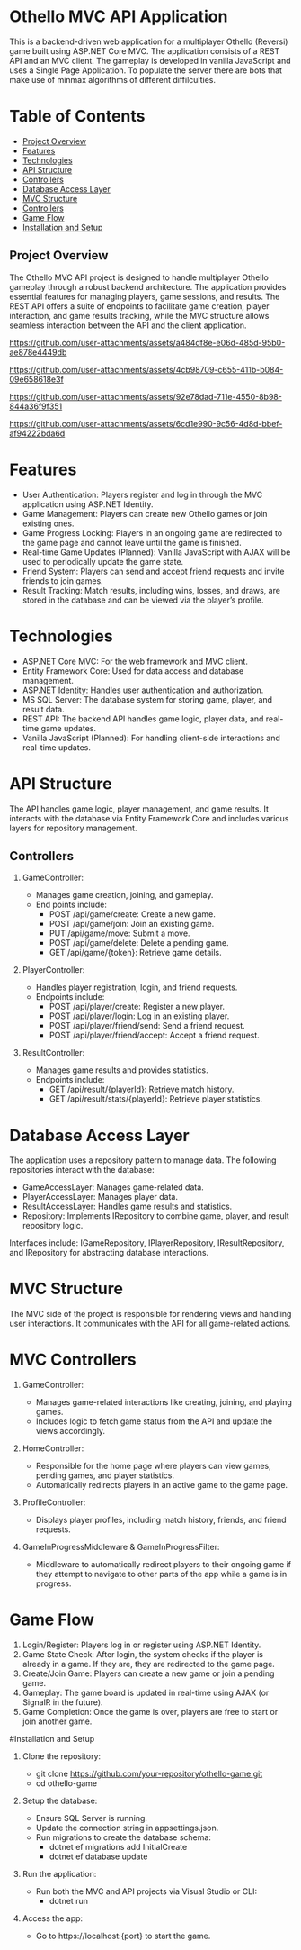 # Othello MVC API Application
This is a backend-driven web application for a multiplayer Othello (Reversi) game built using ASP.NET Core MVC. The application consists of a REST API and an MVC client. The gameplay is developed in vanilla JavaScript and uses a Single Page Application. To populate the server there are bots that make use of minmax algorithms of different diffilculties.

# Table of Contents
- [Project Overview](#ProjectOverview)  
- [Features](#Features)  
- [Technologies](#Technologies)  
- [API Structure](#APIStructure)  
- [Controllers](##Controllers)  
- [Database Access Layer](#DatabaseAccessLayer)  
- [MVC Structure](#MVCStructure)  
- [Controllers](##Controllers)  
- [Game Flow](#GameFlow)  
- [Installation and Setup](#InstallationandSetup)  

## Project Overview
The Othello MVC API project is designed to handle multiplayer Othello gameplay through a robust backend architecture. The application provides essential features for managing players, game sessions, and results. The REST API offers a suite of endpoints to facilitate game creation, player interaction, and game results tracking, while the MVC structure allows seamless interaction between the API and the client application.

https://github.com/user-attachments/assets/a484df8e-e06d-485d-95b0-ae878e4449db

https://github.com/user-attachments/assets/4cb98709-c655-411b-b084-09e658618e3f

https://github.com/user-attachments/assets/92e78dad-711e-4550-8b98-844a36f9f351

https://github.com/user-attachments/assets/6cd1e990-9c56-4d8d-bbef-af94222bda6d

# Features
- User Authentication: Players register and log in through the MVC application using ASP.NET Identity.  
- Game Management: Players can create new Othello games or join existing ones.  
- Game Progress Locking: Players in an ongoing game are redirected to the game page and cannot leave until the game is finished.  
- Real-time Game Updates (Planned): Vanilla JavaScript with AJAX will be used to periodically update the game state.  
- Friend System: Players can send and accept friend requests and invite friends to join games.  
- Result Tracking: Match results, including wins, losses, and draws, are stored in the database and can be viewed via the player’s profile.  

# Technologies
- ASP.NET Core MVC: For the web framework and MVC client.
- Entity Framework Core: Used for data access and database management.
- ASP.NET Identity: Handles user authentication and authorization.
- MS SQL Server: The database system for storing game, player, and result data.
- REST API: The backend API handles game logic, player data, and real-time game updates.
- Vanilla JavaScript (Planned): For handling client-side interactions and real-time updates.

# API Structure
The API handles game logic, player management, and game results. It interacts with the database via Entity Framework Core and includes various layers for repository management.

## Controllers
1. GameController:
    - Manages game creation, joining, and gameplay.
    - End
points include:
        - POST /api/game/create: Create a new game.
        - POST /api/game/join: Join an existing game.
        - PUT /api/game/move: Submit a move.
        - POST /api/game/delete: Delete a pending game.
        - GET /api/game/{token}: Retrieve game details.
2. PlayerController:
    - Handles player registration, login, and friend requests.
    - Endpoints include:
        - POST /api/player/create: Register a new player.
        - POST /api/player/login: Log in an existing player.
        - POST /api/player/friend/send: Send a friend request.
        - POST /api/player/friend/accept: Accept a friend request.

3. ResultController:
    - Manages game results and provides statistics.
    - Endpoints include:
        - GET /api/result/{playerId}: Retrieve match history.
        - GET /api/result/stats/{playerId}: Retrieve player statistics.
  
# Database Access Layer
The application uses a repository pattern to manage data. The following repositories interact with the database:
- GameAccessLayer: Manages game-related data.
- PlayerAccessLayer: Manages player data.
- ResultAccessLayer: Handles game results and statistics.
- Repository: Implements IRepository to combine game, player, and result repository logic.

Interfaces include: IGameRepository, IPlayerRepository, IResultRepository, and IRepository for abstracting database interactions.

# MVC Structure
The MVC side of the project is responsible for rendering views and handling user interactions. It communicates with the API for all game-related actions.

# MVC Controllers
1. GameController:
    - Manages game-related interactions like creating, joining, and playing games.
    - Includes logic to fetch game status from the API and update the views accordingly.

2. HomeController:
    - Responsible for the home page where players can view games, pending games, and player statistics.
    - Automatically redirects players in an active game to the game page.

3. ProfileController:
    - Displays player profiles, including match history, friends, and friend requests.

4. GameInProgressMiddleware & GameInProgressFilter:
    - Middleware to automatically redirect players to their ongoing game if they attempt to navigate to other parts of the app while a game is in progress.

# Game Flow
1. Login/Register: Players log in or register using ASP.NET Identity.
2. Game State Check: After login, the system checks if the player is already in a game. If they are, they are redirected to the game page.
3. Create/Join Game: Players can create a new game or join a pending game.
4. Gameplay: The game board is updated in real-time using AJAX (or SignalR in the future).
5. Game Completion: Once the game is over, players are free to start or join another game.


#Installation and Setup
1. Clone the repository:
    - git clone https://github.com/your-repository/othello-game.git
    - cd othello-game

2. Setup the database:
    - Ensure SQL Server is running.
    - Update the connection string in appsettings.json.
    - Run migrations to create the database schema:
         - dotnet ef migrations add InitialCreate
         - dotnet ef database update
  
3. Run the application:
    - Run both the MVC and API projects via Visual Studio or CLI:
         - dotnet run

4. Access the app:
    - Go to https://localhost:{port} to start the game.
